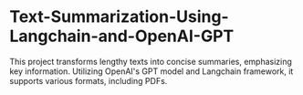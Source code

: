 # Text-Summarization-Using-Langchain-and-OpenAI-GPT
This project transforms lengthy texts into concise summaries, emphasizing key information. Utilizing OpenAI's GPT model and Langchain framework, it supports various formats, including PDFs. 
